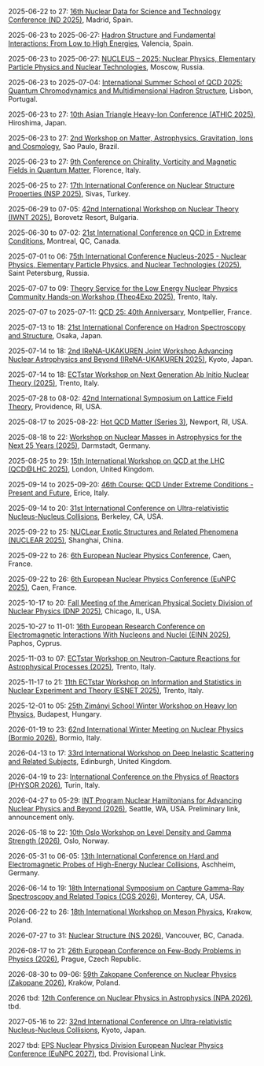 2025-06-22 to 27: [16th Nuclear Data for Science and Technology Conference (ND 2025)](https://nd2025madrid.com "ND 2025 focuses on nuclear data, covering cross-section measurements, nuclear reaction modeling, and data evaluation. Topics include applications in nuclear energy, astrophysics, and medical isotopes, emphasizing accurate nuclear data for scientific advancements."), Madrid, Spain.

2025-06-23 to 2025-06-27: [Hadron Structure and Fundamental Interactions: From Low to High Energies](https://www.hsfi.org/ "HSFI explores hadron structure and fundamental interactions across energy scales. Topics include parton distributions, QCD dynamics, and electroweak interactions. Discussions cover experimental results from LHC and theoretical models for strong interactions."), Valencia, Spain.

2025-06-23 to 2025-06-27: [NUCLEUS – 2025: Nuclear Physics, Elementary Particle Physics and Nuclear Technologies](https://nucleus.sinp.msu.ru/ "NUCLEUS 2025 explores nuclear and particle physics, focusing on fundamental interactions. Topics include nuclear structure, quark-gluon plasma, and detector technologies. Discussions cover experimental results from LHC and applications in nuclear technology."), Moscow, Russia.

2025-06-23 to 2025-07-04: [International Summer School of QCD 2025: Quantum Chromodynamics and Multidimensional Hadron Structure](https://indico.cern.ch/event/1402259/ "The summer school trains researchers in QCD, focusing on hadron structure. Topics include parton distributions, transverse momentum distributions, and lattice QCD. Lectures cover experimental data from LHC and theoretical models, advancing understanding of strong interactions."), Lisbon, Portugal.

2025-06-23 to 27: [10th Asian Triangle Heavy-Ion Conference (ATHIC 2025)](https://indico.cern.ch/event/1381254/ "The conference focuses on heavy-ion collisions, exploring quark-gluon plasma formation, nuclear matter under extreme conditions, and hadron interactions. Topics include jet physics, collective dynamics, and chiral symmetry restoration, with emphasis on experimental results from RHIC and LHC. Theoretical advancements in QCD at high energy and density are also discussed, alongside novel probes of nuclear structure."), Hiroshima, Japan.

2025-06-23 to 27: [2nd Workshop on Matter, Astrophysics, Gravitation, Ions and Cosmology](https://magic2025.org/ "The workshop explores intersections of astrophysics, gravitation, and nuclear physics. Topics include gravitational waves, neutron star equations of state, and high-energy astrophysical phenomena. Discussions cover observational data from LIGO and theoretical models for compact objects and cosmological evolution."), Sao Paulo, Brazil.

2025-06-23 to 27: [9th Conference on Chirality, Vorticity and Magnetic Fields in Quantum Matter](https://indico.cern.ch/event/1402262/ "The conference explores chirality, vorticity, and magnetic fields in quantum matter, focusing on QCD and condensed matter. Topics include chiral anomalies, topological effects, and spin dynamics. Discussions cover applications in heavy-ion collisions and quantum materials, bridging experiment and theory."), Florence, Italy.

2025-06-25 to 27: [17th International Conference on Nuclear Structure Properties (NSP 2025)](https://nsp2025.cumhuriyet.edu.tr/ "Examines nuclear structure and properties. Topics include nuclear models, spectroscopy, and reaction mechanisms, with applications in understanding nuclear interactions and fundamental physics."), Sivas, Turkey.

2025-06-29 to 07-05: [42nd International Workshop on Nuclear Theory (IWNT 2025)](http://ntl.inrne.bas.bg/workshop/2025/ "Covers theoretical nuclear physics. Topics include nuclear interactions, many-body systems, and computational methods for nuclear structure and reactions, with a focus on advancing theoretical models."), Borovetz Resort, Bulgaria.

2025-06-30 to 07-02: [21st International Conference on QCD in Extreme Conditions](https://xqd2025.iop.org/ "XQCD 2025 focuses on QCD under extreme conditions, such as high temperature and density. Topics include quark-gluon plasma, chiral symmetry, and lattice QCD simulations. The conference discusses experimental results from RHIC and LHC, alongside theoretical models for phase transitions in nuclear matter."), Montreal, QC, Canada.

2025-07-01 to 06: [75th International Conference Nucleus-2025 - Nuclear Physics, Elementary Particle Physics, and Nuclear Technologies (2025)](https://indico.spbu.ru/event/1/ "Nucleus-2025 focuses on nuclear and particle physics, covering nuclear reactions, quark-gluon plasma, and accelerator technologies. Topics include nuclear structure, particle detection, and applications in energy and medicine, emphasizing experimental and theoretical advancements."), Saint Petersburg, Russia.

2025-07-07 to 09: [Theory Service for the Low Energy Nuclear Physics Community Hands-on Workshop (Theo4Exp 2025)](https://indico.ectstar.eu/event/237/ "Focuses on theoretical tools for low-energy nuclear physics. Topics include computational modeling, nuclear reaction theory, and hands-on applications for experimental data analysis in nuclear physics research."), Trento, Italy.

2025-07-07 to 2025-07-11: [QCD 25: 40th Anniversary](https://qcd25.sciencesconf.org/ "Celebrating 40 years, QCD 25 explores quantum chromodynamics advancements. Topics include lattice QCD, jet physics, and quark-gluon plasma. Discussions cover experimental results from LHC and theoretical developments, advancing strong interaction physics."), Montpellier, France.

2025-07-13 to 18: [21st International Conference on Hadron Spectroscopy and Structure](https://hadron2025.org/ "HADRON 2025 focuses on hadron spectroscopy and structure, exploring QCD dynamics. Topics include exotic hadrons, quark-gluon interactions, and hadron resonances. The conference discusses experimental results from LHCb, Belle II, and JLab, alongside theoretical advancements in lattice QCD and effective field theories."), Osaka, Japan.

2025-07-14 to 18: [2nd IReNA-UKAKUREN Joint Workshop Advancing Nuclear Astrophysics and Beyond (IReNA-UKAKUREN 2025)](https://www.jinaweb.org/events/2nd-irena-ukakuren-joint-workshop-advancing-nuclear-astrophysics-and-beyond "This workshop focuses on nuclear astrophysics, covering nucleosynthesis, stellar explosions, and nuclear reactions. Topics include neutron star mergers, cosmic ray production, and applications in cosmology, emphasizing experimental and theoretical advancements in nuclear astrophysical research."), Kyoto, Japan.

2025-07-14 to 18: [ECTstar Workshop on Next Generation Ab Initio Nuclear Theory (2025)](https://indico.ectstar.eu/event/238/ "This workshop focuses on ab initio nuclear theory, covering quantum many-body methods, nuclear interactions, and computational techniques. Topics include nuclear structure, reactions, and applications in astrophysics, emphasizing high-precision theoretical models for nuclear systems."), Trento, Italy.

2025-07-28 to 08-02: [42nd International Symposium on Lattice Field Theory](https://lattice2025.org/ "Lattice 2025 focuses on lattice field theory, exploring QCD and beyond-Standard-Model physics. Topics include lattice QCD simulations, chiral symmetry, and phase transitions. The symposium discusses computational techniques and their applications to hadron spectroscopy, nuclear physics, and electroweak interactions."), Providence, RI, USA.

2025-08-17 to 2025-08-22: [Hot QCD Matter (Series 3)](https://indico.cern.ch/event/1402310/ "The workshop explores hot QCD matter, focusing on quark-gluon plasma. Topics include chiral symmetry, heavy-ion collisions, and lattice QCD. Discussions cover experimental data from LHC and theoretical models, advancing nuclear physics insights."), Newport, RI, USA.

2025-08-18 to 22: [Workshop on Nuclear Masses in Astrophysics for the Next 25 Years (2025)](https://indico.gsi.de/event/22417/ "This workshop explores nuclear masses in astrophysics, covering mass measurements, nuclear reactions, and nucleosynthesis. Topics include stellar evolution, neutron star physics, and applications in cosmology, emphasizing high-precision nuclear data for astrophysical modeling and simulations."), Darmstadt, Germany.

2025-08-25 to 29: [15th International Workshop on QCD at the LHC (QCD@LHC 2025)](https://indico.cern.ch/event/1402312/ "QCD@LHC 2025 focuses on quantum chromodynamics at the Large Hadron Collider, covering jet production, parton distributions, and heavy quark physics. Topics include perturbative QCD, soft gluon resummation, and event shapes. The workshop discusses experimental results from ATLAS, CMS, and LHCb, alongside theoretical advancements in QCD calculations."), London, United Kingdom.

2025-09-14 to 2025-09-20: [46th Course: QCD Under Extreme Conditions - Present and Future](https://indico.cern.ch/event/1402321/ "The school/workshop explores QCD under extreme conditions, focusing on high-temperature and high-density regimes. Topics include quark-gluon plasma, chiral symmetry restoration, and lattice QCD simulations. Discussions cover experimental results from RHIC and LHC, advancing theoretical models for nuclear matter."), Erice, Italy.

2025-09-14 to 20: [31st International Conference on Ultra-relativistic Nucleus-Nucleus Collisions](https://qm2025.lbl.gov/ "Quark Matter 2025 focuses on ultra-relativistic nucleus-nucleus collisions, exploring quark-gluon plasma and QCD dynamics. Topics include jet quenching, heavy quark production, and collective flow. The conference discusses experimental results from LHC and RHIC, alongside theoretical advancements in high-energy nuclear physics."), Berkeley, CA, USA.

2025-09-22 to 25: [NUCLear Exotic Structures and Related Phenomena (NUCLEAR 2025)](https://napp.fudan.edu.cn/event/52/ "Investigates exotic nuclear structures, covering superheavy nuclei, nuclear clustering, and reaction mechanisms. Topics include nuclear spectroscopy, theoretical modeling, and applications in nuclear physics, emphasizing experimental and computational advancements."), Shanghai, China.

2025-09-22 to 26: [6th European Nuclear Physics Conference](https://eunpc2025.org/ "EuNPC2025 explores nuclear physics, focusing on nuclear structure, reactions, and astrophysics. Topics include exotic nuclei, nuclear forces, and nucleosynthesis. The conference discusses experimental results from GANIL and theoretical advancements in nuclear models, advancing fundamental and applied nuclear science."), Caen, France.

2025-09-22 to 26: [6th European Nuclear Physics Conference (EuNPC 2025)](https://indico.in2p3.fr/event/30430/ "EuNPC 2025 focuses on nuclear physics, covering nuclear structure, reactions, and astrophysics. Topics include exotic nuclei, nuclear fusion, and applications in energy and cosmology, emphasizing experimental and theoretical advances in nuclear science and technology."), Caen, France.

2025-10-17 to 20: [Fall Meeting of the American Physical Society Division of Nuclear Physics (DNP 2025)](https://indico.phy.anl.gov/event/58/ "Explores nuclear physics advancements, covering nuclear structure, reactions, and astrophysics. Topics include quark-gluon interactions, rare isotopes, and computational modeling, emphasizing experimental and theoretical developments in fundamental physics."), Chicago, IL, USA.

2025-10-27 to 11-01: [16th European Research Conference on Electromagnetic Interactions With Nucleons and Nuclei (EINN 2025)](https://2025.einnconference.org "EINN 2025 focuses on electromagnetic interactions with nucleons and nuclei, covering scattering experiments, nuclear structure, and QCD. Topics include applications in particle physics and astrophysics, emphasizing experimental and theoretical studies of electromagnetic probes in nuclear science."), Paphos, Cyprus.

2025-11-03 to 07: [ECTstar Workshop on Neutron-Capture Reactions for Astrophysical Processes (2025)](https://indico.ectstar.eu/event/246/ "This workshop explores neutron-capture reactions, covering nucleosynthesis, nuclear reaction rates, and astrophysical modeling. Topics include applications in stellar evolution, supernovae, and cosmology, emphasizing experimental and computational studies of nuclear processes in astrophysical environments."), Trento, Italy.

2025-11-17 to 21: [11th ECTstar Workshop on Information and Statistics in Nuclear Experiment and Theory (ESNET 2025)](https://indico.ectstar.eu/event/247/ "ESNET 2025 explores statistical methods in nuclear physics, covering Bayesian analysis, uncertainty quantification, and experimental design. Topics include applications in nuclear reactions, astrophysics, and nuclear structure, emphasizing computational and statistical tools for nuclear experiment analysis."), Trento, Italy.

2025-12-01 to 05: [25th Zimányi School Winter Workshop on Heavy Ion Physics](https://zimanyischool.kfki.hu/ "The workshop focuses on heavy-ion physics, exploring quark-gluon plasma, hadronization, and QCD under extreme conditions. Topics include jet quenching, collective flow, and strangeness production. Experimental results from RHIC and LHC are discussed, alongside theoretical models like lattice QCD and hydrodynamics, advancing understanding of strongly interacting matter."), Budapest, Hungary.

2026-01-19 to 23: [62nd International Winter Meeting on Nuclear Physics (Bormio 2026)](https://bormiomeeting.com/ "Explores advancements in nuclear physics. Topics include nuclear structure, reactions, and astrophysical applications, with a focus on experimental and theoretical developments in nuclear science."), Bormio, Italy.

2026-04-13 to 17: [33rd International Workshop on Deep Inelastic Scattering and Related Subjects](https://dis2026.desy.de/ "DIS2026 explores deep inelastic scattering, focusing on QCD and nuclear structure. Topics include parton distributions, small-x physics, and spin dynamics. The workshop discusses experimental results from LHC, HERA, and future colliders, alongside theoretical advancements in QCD calculations."), Edinburgh, United Kingdom.

2026-04-19 to 23: [International Conference on the Physics of Reactors (PHYSOR 2026)](https://www.physor2026.org/ "Covers nuclear reactor physics and technology. Topics include reactor design, neutron transport, computational modeling, and safety analysis for advanced nuclear energy systems."), Turin, Italy.

2026-04-27 to 05-29: [INT Program Nuclear Hamiltonians for Advancing Nuclear Physics and Beyond (2026)](https://www.int.washington.edu/programs-and-workshops-list "Focuses on nuclear Hamiltonians, covering effective field theories, ab initio methods, and many-body techniques. Topics include nuclear interactions, quantum simulations, and applications in nuclear and particle physics, emphasizing theoretical advancements."), Seattle, WA, USA. Preliminary link, announcement only.

2026-05-18 to 22: [10th Oslo Workshop on Level Density and Gamma Strength (2026)](https://www.mn.uio.no/fysikk/english/research/news-and-events/events/conferences/gamma10/ "This workshop focuses on nuclear level density and gamma strength, covering nuclear reactions, statistical models, and spectroscopy. Topics include applications in nuclear astrophysics and reactor physics, emphasizing experimental and theoretical methods for nuclear structure analysis."), Oslo, Norway.

2026-05-31 to 06-05: [13th International Conference on Hard and Electromagnetic Probes of High-Energy Nuclear Collisions](https://hardprobes2026.org/ "Hard Probes 2026 examines hard and electromagnetic probes in high-energy nuclear collisions, focusing on quark-gluon plasma and QCD dynamics. Topics include jet quenching, photon production, and heavy quark dynamics. Experimental results from LHC and RHIC are discussed, alongside theoretical models for parton energy loss and nuclear modifications."), Aschheim, Germany.

2026-06-14 to 19: [18th International Symposium on Capture Gamma-Ray Spectroscopy and Related Topics (CGS 2026)](https://mpi-hd.mpg.de/mpi/de/forschung/abteilungen-und-gruppen/gespeicherte-und-gekuehlte-ionen/veranstaltungen/konferenzen "CGS 2026 focuses on capture gamma-ray spectroscopy, covering nuclear reactions, gamma decay, and nuclear structure. Topics include applications in astrophysics, nuclear energy, and medical physics, emphasizing experimental and theoretical studies of gamma-ray interactions."), Monterey, CA, USA.

2026-06-22 to 26: [18th International Workshop on Meson Physics](https://meson2026.com/ "MESON 2026 explores meson physics, focusing on production, decays, and interactions in QCD. Topics include light and heavy mesons, exotic states, and meson spectroscopy. The workshop discusses experimental results from LHCb, Belle II, and JLab, alongside theoretical advancements in lattice QCD and effective field theories."), Krakow, Poland.

2026-07-27 to 31: [Nuclear Structure (NS 2026)](https://indico.triumf.ca/event/745/ "NS 2026 focuses on nuclear structure, covering shell models, nuclear interactions, and spectroscopy. Topics include applications in nuclear astrophysics, particle physics, and energy, emphasizing experimental and computational methods for understanding nuclear properties and dynamics."), Vancouver, BC, Canada.

2026-08-17 to 21: [26th European Conference on Few-Body Problems in Physics (2026)](https://indico.cern.ch/event/1441702/ "This conference explores few-body problems, covering nuclear interactions, scattering theory, and quantum mechanics. Topics include applications in nuclear physics, astrophysics, and particle physics, emphasizing theoretical and computational methods for few-body system dynamics."), Prague, Czech Republic.

2026-08-30 to 09-06: [59th Zakopane Conference on Nuclear Physics (Zakopane 2026)](https://zakopane2026.ifj.edu.pl "Zakopane 2026 focuses on nuclear physics, covering nuclear structure, reactions, and astrophysics. Topics include quark-gluon plasma, nuclear spectroscopy, and neutrino physics, emphasizing experimental and theoretical advances in understanding nuclear phenomena and applications."), Kraków, Poland.

2026 tbd: [12th Conference on Nuclear Physics in Astrophysics (NPA 2026)](https://members.eps.org/blogpost/739426/News "NPA-XII 2026 focuses on nuclear astrophysics, covering nucleosynthesis, stellar evolution, and nuclear reactions. Topics include applications in supernovae, neutron stars, and cosmology, emphasizing experimental and theoretical studies of nuclear processes in astrophysical environments."), tbd.

2027-05-16 to 22: [32nd International Conference on Ultra-relativistic Nucleus-Nucleus Collisions](https://qm2027.org/ "Quark Matter 2027 examines ultra-relativistic nucleus-nucleus collisions, focusing on quark-gluon plasma and QCD dynamics. Topics include collective flow, heavy quark production, and jet quenching. The conference discusses experimental results from LHC and RHIC, alongside theoretical advancements in nuclear matter."), Kyoto, Japan.

2027 tbd: [EPS Nuclear Physics Division European Nuclear Physics Conference (EuNPC 2027)](https://members.eps.org/blogpost/739426/509153/Call-for-bids-European-Nuclear-Physics-Conference-2027-EuNPC-2027 "Explores advancements in nuclear physics. Topics include nuclear structure, reactions, and computational modeling, with applications in particle physics and astrophysics."), tbd. Provisional Link.

